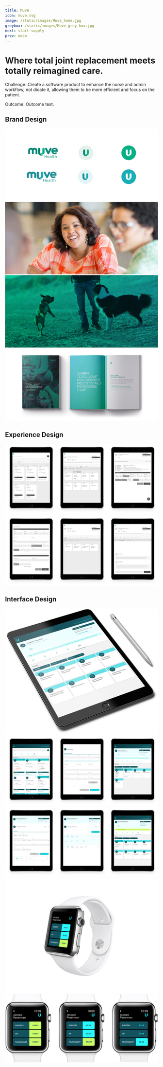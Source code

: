 ```yaml
---
title: Muve
icon: muve.svg
image: /static/images/Muve_home.jpg
greybox: /static/images/Muve_grey-box.jpg
next: start-supply
prev: moon
---
```


# Where total joint replacement meets totally reimagined care.

Challenge: Create a software product to enhance the nurse and admin workflow, not dicate it, allowing them to be more efficient and focus on the patient.

Outcome: Outcome text.

## Brand Design
![Muve Icons](/static/images/Muve_icons.png)
![Muve Brand 01](/static/images/Muve_Brand_01.jpg)
![Muve Brand 02](/static/images/Muve_Brand_02.jpg)
![Muve Brand 03](/static/images/Muve_Brand_03.jpg)

## Experience Design
![Muve UX 01](/static/images/Muve_UX_01.jpg)
![Muve UX 02](/static/images/Muve_UX_02.jpg)

## Interface Design
![Muve Mockup](/static/images/Muve_Mockup.jpg)
![Muve UI 01](/static/images/Muve_UI_01.jpg)
![Muve UI 02](/static/images/Muve_UI_02.jpg)
![Muve Watch 01](/static/images/Muve_Watch_01.jpg)
![Muve Watch 02](/static/images/Muve_Watch_02.jpg)
